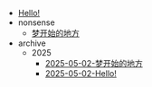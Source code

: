 -   [Hello!](./README.md)
-   nonsense
    -   [梦开始的地方](./nonsense/starts-here.md)
-   archive
    -   2025
        -   [2025-05-02-梦开始的地方](./nonsense/starts-here.md)
        -   [2025-05-02-Hello!](./README.md)
